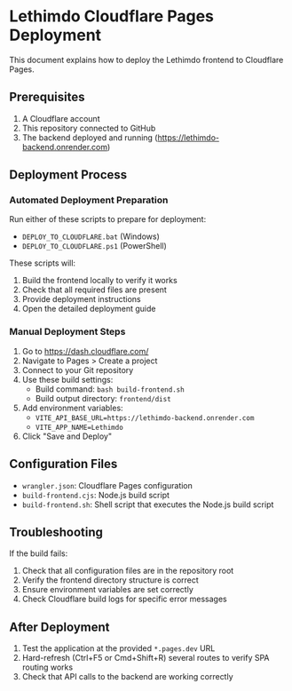 # Lethimdo Cloudflare Pages Deployment

This document explains how to deploy the Lethimdo frontend to Cloudflare Pages.

## Prerequisites

1. A Cloudflare account
2. This repository connected to GitHub
3. The backend deployed and running (https://lethimdo-backend.onrender.com)

## Deployment Process

### Automated Deployment Preparation

Run either of these scripts to prepare for deployment:

- `DEPLOY_TO_CLOUDFLARE.bat` (Windows)
- `DEPLOY_TO_CLOUDFLARE.ps1` (PowerShell)

These scripts will:
1. Build the frontend locally to verify it works
2. Check that all required files are present
3. Provide deployment instructions
4. Open the detailed deployment guide

### Manual Deployment Steps

1. Go to https://dash.cloudflare.com/
2. Navigate to Pages > Create a project
3. Connect to your Git repository
4. Use these build settings:
   - Build command: `bash build-frontend.sh`
   - Build output directory: `frontend/dist`
5. Add environment variables:
   - `VITE_API_BASE_URL=https://lethimdo-backend.onrender.com`
   - `VITE_APP_NAME=Lethimdo`
6. Click "Save and Deploy"

## Configuration Files

- `wrangler.json`: Cloudflare Pages configuration
- `build-frontend.cjs`: Node.js build script
- `build-frontend.sh`: Shell script that executes the Node.js build script

## Troubleshooting

If the build fails:

1. Check that all configuration files are in the repository root
2. Verify the frontend directory structure is correct
3. Ensure environment variables are set correctly
4. Check Cloudflare build logs for specific error messages

## After Deployment

1. Test the application at the provided `*.pages.dev` URL
2. Hard-refresh (Ctrl+F5 or Cmd+Shift+R) several routes to verify SPA routing works
3. Check that API calls to the backend are working correctly